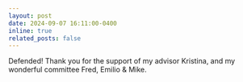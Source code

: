 ```yaml
---
layout: post
date: 2024-09-07 16:11:00-0400
inline: true
related_posts: false
---
```


Defended! Thank you for the support of my advisor Kristina, and my wonderful committee Fred, Emilio & Mike.